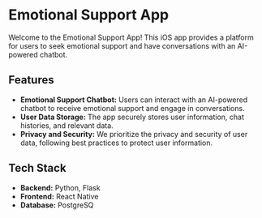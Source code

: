 # Emotional Support App

Welcome to the Emotional Support App! This iOS app provides a platform for users to seek emotional support and have conversations with an AI-powered chatbot.

## Features
- **Emotional Support Chatbot:** Users can interact with an AI-powered chatbot to receive emotional support and engage in conversations.
- **User Data Storage:** The app securely stores user information, chat histories, and relevant data.
- **Privacy and Security:** We prioritize the privacy and security of user data, following best practices to protect user information.

## Tech Stack
- **Backend:** Python, Flask
- **Frontend:** React Native
- **Database:** PostgreSQ



